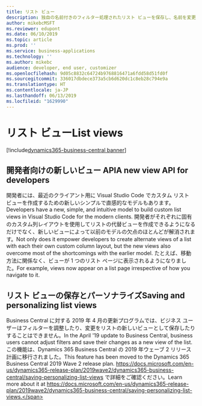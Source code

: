 ```yaml
---
title: リスト ビュー
description: 独自の名前付きのフィルター処理されたリスト ビューを保存し、名前を変更し、削除し、他のユーザーと共有します。
author: mikebcMSFT
ms.reviewer: edupont
ms.date: 06/10/2019
ms.topic: article
ms.prod: ''
ms.service: business-applications
ms.technology: ''
ms.author: mikebc
audience: developer, end user, customizer
ms.openlocfilehash: 9d05c8832c64724b9768816471a6fdd58d51fd0f
ms.sourcegitcommit: 336017dbdece373a5cb6d620dc1c8eb28c794e9a
ms.translationtype: HT
ms.contentlocale: ja-JP
ms.lasthandoff: 06/13/2019
ms.locfileid: "1629990"
---
```

# <a name="list-views"></a><span data-ttu-id="868e1-103">リスト ビュー</span><span class="sxs-lookup"><span data-stu-id="868e1-103">List views</span></span>
[!include[dynamics365-business-central banner](../includes/dynamics365-business-central.md)]

## <a name="a-new-view-api-for-developers"></a><span data-ttu-id="868e1-104">開発者向けの新しいビュー API</span><span class="sxs-lookup"><span data-stu-id="868e1-104">A new view API for developers</span></span>

<span data-ttu-id="868e1-105">開発者には、最近のクライアント用に Visual Studio Code でカスタム リスト ビューを作成するための新しいシンプルで直感的なモデルもあります。</span><span class="sxs-lookup"><span data-stu-id="868e1-105">Developers have a new, simple, and intuitive model to build custom list views in Visual Studio Code for the modern clients.</span></span> <span data-ttu-id="868e1-106">開発者がそれぞれに固有のカスタム列レイアウトを使用してリストの代替ビューを作成できるようになるだけでなく、新しいビューによって以前のモデルの欠点のほとんどが解消されます。</span><span class="sxs-lookup"><span data-stu-id="868e1-106">Not only does it empower developers to create alternate views of a list with each their own custom column layout, but the new views also overcome most of the shortcomings with the earlier model.</span></span> <span data-ttu-id="868e1-107">たとえば、移動方法に関係なく、ビューが 1 つのリスト ページに表示されるようになりました。</span><span class="sxs-lookup"><span data-stu-id="868e1-107">For example, views now appear on a list page irrespective of how you navigate to it.</span></span>

## <a name="saving-and-personalizing-list-views"></a><span data-ttu-id="868e1-108">リスト ビューの保存とパーソナライズ</span><span class="sxs-lookup"><span data-stu-id="868e1-108">Saving and personalizing list views</span></span>
<span data-ttu-id="868e1-109">Business Central に対する 2019 年 4 月の更新プログラムでは、ビジネス ユーザーはフィルターを調整したり、変更をリストの新しいビューとして保存したりすることはできません。</span><span class="sxs-lookup"><span data-stu-id="868e1-109">In the April '19 update to Business Central, business users cannot adjust filters and save their changes as a new view of the list.</span></span> <span data-ttu-id="868e1-110">この機能は、Dynamics 365 Business Central の 2019 年ウェーブ 2 リリース計画に移行されました。</span><span class="sxs-lookup"><span data-stu-id="868e1-110">This feature has been moved to the Dynamics 365 Business Central 2019 Wave 2 release plan.</span></span> <span data-ttu-id="868e1-111">https://docs.microsoft.com/en-us/dynamics365-release-plan/2019wave2/dynamics365-business-central/saving-personalizing-list-views で詳細をご確認ください。</span><span class="sxs-lookup"><span data-stu-id="868e1-111">Learn more about it at https://docs.microsoft.com/en-us/dynamics365-release-plan/2019wave2/dynamics365-business-central/saving-personalizing-list-views.</span></span>

<!--
Available in a minor update after April '19, users will be able to save their list filters and similar personalizations to create different ways of slicing their data. List views are given a name, such as "Items I sell," and might include filters on totals and dimensions, filter tokens (such as %MyCustomers) to dynamically filter to the right data, as well as different sorting allowing more complex and tailored views of a list. Users can quickly switch between different views of a list, which includes their own personal views or standard views in their business application or for their role. Similar to other personalizations, list views roam with the user no matter which device or browser they sign in to.

![Concept design illustrating how changes to a list view could be saved using a menu in the filter pane](media/list-views.png "Concept design for saving changes to a list view")


Describe the new feature, and then give an elevator pitch of the business value for it. Include high-value capabilities that light up something exciting for our customers. The feature should be something that a customer needs to plan for...definitely larger than a hotfix or bug fix.

If the feature has been designated as a key feature, complete the entire template. Otherwise, only complete the **Business value**, **Describe the feature**, and **Status** sections.

## Business value (Required)
Describe the top capabilities of the feature and and the business problems it solves.  

**Example**
End-of-day processing is a crucial element of retail operational workflow. This involves aggregation of raw transactions into meaningful business data to ensure that business and accounting rules are conformed to, before posting transactions as official business records. Improving the reliability and performance of this batch process and increasing the visibility of the processing for the administrator improves the user experience. Users can easily monitor the progress of the processing and see exactly what caused a validation failure. As a result, they can quickly resolve the issue and reliably retry the process without contacting Microsoft Support. 

## Describe the feature (Required)
Describe how the feature works and the scenarios the feature enables. Include concrete examples and screenshots. 

**Example**
New capabilities include improved statement posting performance by removing table deadlocks and optimizing batch processing. The introduction of a state model in the posting process aids in rollback and recovery, which eliminates data corruption and the need for manual intervention. Enhanced in-app diagnostics with detailed status, errors, and logs (including details of transactions included in the scope of the statement, transactions resulting in errors, and possible steps to correct issues) allow for easy troubleshooting. 

<<screenshot goes here>>

### Who uses this feature (Required)
Indicate each persona impacted:  end user, admin, customizer, citizen developer, developer, business analyst, IT Pro

**Example**
This feature is intended for retail administrators. It works without any additional setup. 

### License required
List the license(s) a customer must have to use the feature. 

### Setup required (if any beyond standard product setup)

**Example**
This feature must be enabled in System parameters by an administrator. 

### Quick steps (provide if feature is done enough)

**Example**
To get started with model‑driven apps, use designers to:
- Define your site map. Model your app's navigation, pulling in only the subset of information your users need. Take advantage of multiple levels of hierarchy and the ability to reference external resources.
- Add dashboards. Include model‑driven dashboards or embedded Power BI content within your app.
- Include entities and components. Add specific forms, views, dashboards, and charts for targeted entities to craft your user experience.

![Photograph of a man using a Hololens to view augmented reality in Connected Field Service](/articles/Spring18/media/507e34a661a1b831d21ea3dadda9c6cf.jpg "Field Service IoT") 

## Compliance, privacy and security considerations
List any compliance, privacy and security considerations that customers should plan for, including any steps or tools provided to help customers comply with GDPR. 

## Status (Required)

### Development status
Pick one: Generally available, Public preview, In development

Notes: In development features are features that some teams may have previously included on the roadmap site. Anything in Private preview is considered to be In development. 

#### Target timeframe
Enter the release, month, or month or later if dubious. (Release if committed to a release, Month if committed to a month, Month or later if dubious)

### Availability (current availability)

Cloud, On-premises, Government cloud

### Regional availability

List whether this feature is available globally or restricted to specific regions.

## Tell us what you think

Include an alias or link for feedback for the feature.

## We'd like to thank

Link to item from Ideas or User voice. 

-->
